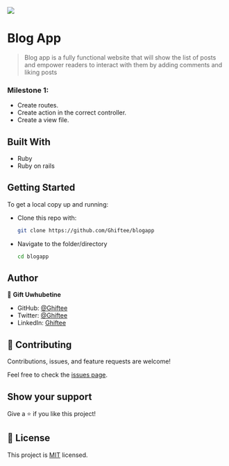 ![](https://camo.githubusercontent.com/8a4ae3fb98faf74ddf78a6677ceaa6e8872f7f340f569b7c5e1aa9bcc4061d95/68747470733a2f2f696d672e736869656c64732e696f2f62616467652f4d6963726f76657273652d626c756576696f6c6574)

# Blog App

> Blog app is a fully functional website that will show the list of posts and empower readers to interact with them by adding comments and liking posts
 

### Milestone 1:

- Create routes.
- Create action in the correct controller.
- Create a view file.

## Built With
- Ruby
- Ruby on rails

## Getting Started

To get a local copy up and running:

* Clone this repo with:

    ```bash
    git clone https://github.com/Ghiftee/blogapp
    ```

* Navigate to the folder/directory

    ```bash
    cd blogapp
    ```

## Author

👤 **Gift Uwhubetine**

- GitHub: [@Ghiftee](https://github.com/ghiftee)
- Twitter: [@Ghiftee](https://twitter.com/i_ghiftee)
- LinkedIn: [Ghiftee](https://linkedin.com/in/giftuwhubetine)

## 🤝 Contributing

Contributions, issues, and feature requests are welcome!

Feel free to check the [issues page](../../issues/).

## Show your support

Give a ⭐️ if you like this project!

## 📝 License

This project is [MIT](./MIT.md) licensed.